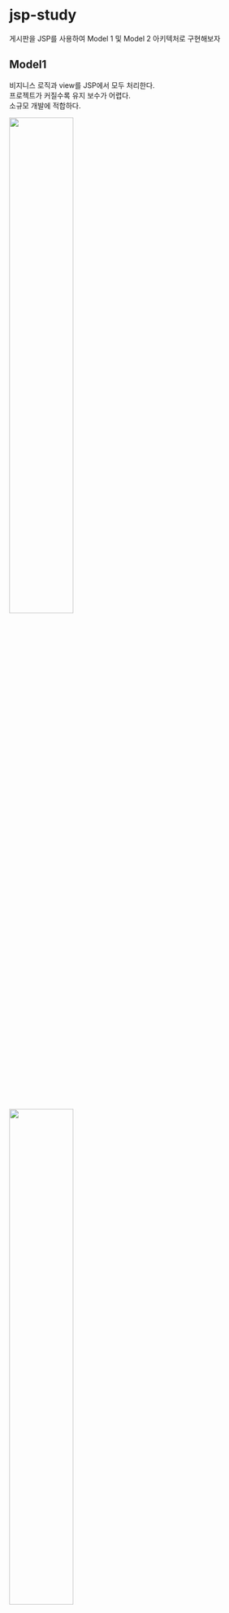 # jsp-study
게시판을 JSP를 사용하여 Model 1 및 Model 2 아키텍처로 구현해보자

## Model1
비지니스 로직과 view를 JSP에서 모두 처리한다. <br>
프로젝트가 커질수록 유지 보수가 어렵다. <br>
소규모 개발에 적합하다. <br>

<img src="https://velog.velcdn.com/images%2Fchamroro%2Fpost%2Fbae34d3e-f78c-43d3-b1d6-ba87b3a7fefc%2Fimage.png" width=50% height=50% > </img>
<img src="https://velog.velcdn.com/images%2Fchamroro%2Fpost%2F113ede0d-2b0d-4a56-8ba7-c47d0275f99a%2Fimage.png" width=50% height=50% > </img>


## Model2 
model2는 MVC패턴을 웹개발에 도입한 구조이다.<br>
비지니스 로직과 view를 분리했다.<br>
프론트, 백엔드가 분리되어 분업이 용이하다. <br>

| MVC 컴포넌트    | 설명                              | JSP 모델 2에서의 역할                    |
| -------------- | --------------------------------- | ---------------------------------------- |
| Model (모델)     | 비즈니스 로직과 데이터 처리 담당    | Java 클래스, JavaBean, Service                    |
| View (뷰)       | 사용자에게 정보 표시 담당          | JSP 페이지                               |
| Controller (컨트롤러) | 클라이언트 요청 관리 및 조정   | 서블릿(Servlet)                         |


<img src="https://velog.velcdn.com/images%2Fchamroro%2Fpost%2F04b0331e-d7cf-4a0b-b154-ec0d06f956e9%2Fimage.png" width=50% height=50% > </img>
<img src="https://velog.velcdn.com/images%2Fchamroro%2Fpost%2F361d0959-2e73-49ae-9685-fa9f8ed355a6%2Fimage.png" width=50% height=50% > </img>



ref <br>
https://velog.io/@chamroro/JSP-Model1-Model2-Spring-MVC-pattern-%EC%B0%A8%EC%9D%B4
